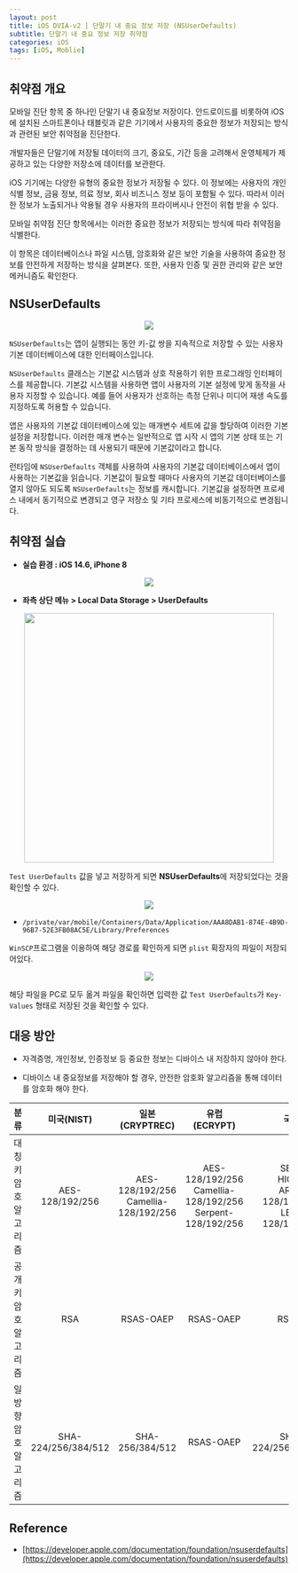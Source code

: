 ```yaml
---
layout: post
title: iOS DVIA-v2 | 단말기 내 중요 정보 저장 (NSUserDefaults)
subtitle: 단말기 내 중요 정보 저장 취약점
categories: iOS
tags: [iOS, Moblie]
---
```


## 취약점 개요

모바일 진단 항목 중 하나인 단말기 내 중요정보 저장이다. 안드로이드를 비롯하여 iOS에 설치된 스마트폰이나 태블릿과 같은 기기에서 사용자의 중요한 정보가 저장되는 방식과 관련된 보안 취약점을 진단한다.

개발자들은 단말기에 저장될 데이터의 크기, 중요도, 기간 등을 고려해서 운영체제가 제공하고 있는 다양한 저장소에 데이터를 보관한다.

iOS 기기에는 다양한 유형의 중요한 정보가 저장될 수 있다. 이 정보에는 사용자의 개인 식별 정보, 금융 정보, 의료 정보, 회사 비즈니스 정보 등이 포함될 수 있다. 따라서 이러한 정보가 노출되거나 악용될 경우 사용자의 프라이버시나 안전이 위협 받을 수 있다.

모바일 취약점 진단 항목에서는 이러한 중요한 정보가 저장되는 방식에 따라 취약점을 식별한다. 

이 항목은 데이터베이스나 파일 시스템, 암호화와 같은 보안 기술을 사용하여 중요한 정보를 안전하게 저장하는 방식을 살펴본다. 또한, 사용자 인증 및 권한 관리와 같은 보안 메커니즘도 확인한다.

## NSUserDefaults

<p align="center">
<img src ="https://github.com/peoplstar/peoplstar.github.io/assets/78135526/a0ba6839-3e42-4c63-81b4-bd3786bca048">
</p>

`NSUserDefaults`는 앱이 실행되는 동안 키-값 쌍을 지속적으로 저장할 수 있는 사용자 기본 데이터베이스에 대한 인터페이스입니다.

`NSUserDefaults` 클래스는 기본값 시스템과 상호 작용하기 위한 프로그래밍 인터페이스를 제공합니다. 기본값 시스템을 사용하면 앱이 사용자의 기본 설정에 맞게 동작을 사용자 지정할 수 있습니다. 예를 들어 사용자가 선호하는 측정 단위나 미디어 재생 속도를 지정하도록 허용할 수 있습니다. 

앱은 사용자의 기본값 데이터베이스에 있는 매개변수 세트에 값을 할당하여 이러한 기본 설정을 저장합니다. 이러한 매개 변수는 일반적으로 앱 시작 시 앱의 기본 상태 또는 기본 동작 방식을 결정하는 데 사용되기 때문에 기본값이라고 합니다.

런타임에 `NSUserDefaults` 객체를 사용하여 사용자의 기본값 데이터베이스에서 앱이 사용하는 기본값을 읽습니다. 기본값이 필요할 때마다 사용자의 기본값 데이터베이스를 열지 않아도 되도록 `NSUserDefaults`는 정보를 캐시합니다. 기본값을 설정하면 프로세스 내에서 동기적으로 변경되고 영구 저장소 및 기타 프로세스에 비동기적으로 변경됩니다.

## 취약점 실습

* **실습 환경 : iOS 14.6, iPhone 8**

<p align="center">
<img src ="https://github.com/peoplstar/peoplstar.github.io/assets/78135526/210b2789-38c1-43b7-bbd8-6c9fb23d3396">
</p>

* **좌측 상단 메뉴 > Local Data Storage > UserDefaults**

<p align="center">
<img src ="https://github.com/peoplstar/peoplstar.github.io/assets/78135526/aac33840-b822-4395-8489-134a0a6f23eb" width = 450>
</p>

`Test UserDefaults` 값을 넣고 저장하게 되면 **NSUserDefaults**에 저장되었다는 것을 확인할 수 있다.

<p align="center">
<img src ="https://github.com/peoplstar/peoplstar.github.io/assets/78135526/2b965443-855d-49ed-9276-ddc52f1fb014">
</p>

* `/private/var/mobile/Containers/Data/Application/AAA8DAB1-874E-4B9D-96B7-52E3FB08AC5E/Library/Preferences`

`WinSCP`프로그램을 이용하여 해당 경로를 확인하게 되면 `plist` 확장자의 파일이 저장되어있다.

<p align="center">
<img src ="https://github.com/peoplstar/peoplstar.github.io/assets/78135526/9117eb3a-1a04-493e-a6fe-a2380d7882f5">
</p>

해당 파일을 PC로 모두 옮겨 파일을 확인하면 입력한 값 `Test UserDefaults`가 `Key-Values` 형태로 저장된 것을 확인할 수 있다.

## 대응 방안

* 자격증명, 개인정보, 인증정보 등 중요한 정보는 디바이스 내 저장하지 않아야 한다.

* 디바이스 내 중요정보를 저장해야 할 경우, 안전한 암호화 알고리즘을 통해 데이터를 암호화 해야 한다.

|  **분류**     |   **미국(NIST)**   |     **일본(CRYPTREC)**   | **유럽(ECRYPT)** |      **국내**    | 
|:--------:|:--------------:|:-------------------:|:-------------------:|:-----------------:|
| 대칭키 암호 알고리즘 |  AES-128/192/256     |   AES-128/192/256<br>Camellia-128/192/256    | AES-128/192/256<br>Camellia-128/192/256<br>Serpent-128/192/256 | SEED<br>HIGHT<br>ARIA-128/192/256<br>LEA-128/192/256 |
| 공개키 암호 알고리즘 |           RSA        |   RSAS-OAEP   |  RSAS-OAEP  | RSAES |
| 일방향 암호 알고리즘 |  SHA-224/256/384/512 |   SHA-256/384/512  | RSAS-OAEP | SHA-224/256/384/512 |

## Reference

* [https://developer.apple.com/documentation/foundation/nsuserdefaults](https://developer.apple.com/documentation/foundation/nsuserdefaults)